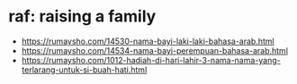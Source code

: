 # raf: raising a family

* https://rumaysho.com/14530-nama-bayi-laki-laki-bahasa-arab.html
* https://rumaysho.com/14534-nama-bayi-perempuan-bahasa-arab.html
* https://rumaysho.com/1012-hadiah-di-hari-lahir-3-nama-nama-yang-terlarang-untuk-si-buah-hati.html
